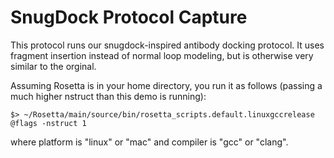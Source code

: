 SnugDock Protocol Capture
=========================

This protocol runs our snugdock-inspired antibody docking protocol. It uses 
fragment insertion instead of normal loop modeling, but is otherwise very 
similar to the orginal.

Assuming Rosetta is in your home directory, you run it as follows (passing a much higher nstruct than this demo is running):

    $> ~/Rosetta/main/source/bin/rosetta_scripts.default.linuxgccrelease @flags -nstruct 1

where platform is "linux" or "mac" and compiler is "gcc" or "clang".
